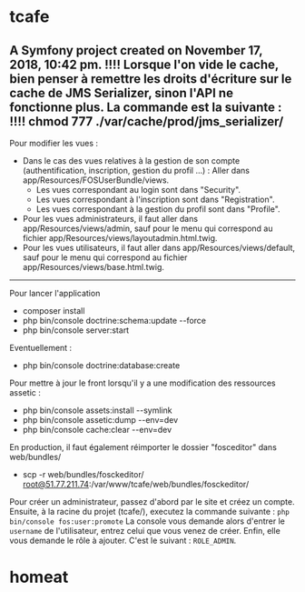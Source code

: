 tcafe
=====

A Symfony project created on November 17, 2018, 10:42 pm.
!!!! Lorsque l'on vide le cache, bien penser à remettre les droits d'écriture sur le cache de JMS Serializer, sinon l'API ne fonctionne plus. La commande est la suivante : !!!!
chmod 777 ./var/cache/prod/jms_serializer/
---
Pour modifier les vues : 
* Dans le cas des vues relatives à la gestion de son compte (authentification, inscription, gestion du profil ...) : Aller dans app/Resources/FOSUserBundle/views.
    * Les vues correspondant au login sont dans "Security".
    * Les vues correspondant à l'inscription sont dans "Registration".
    * Les vues correspondant à la gestion du profil sont dans "Profile".
* Pour les vues administrateurs, il faut aller dans app/Resources/views/admin, sauf pour le menu qui correspond au fichier app/Resources/views/layoutadmin.html.twig.
* Pour les vues utilisateurs, il faut aller dans app/Resources/views/default, sauf pour le menu qui correspond au fichier app/Resources/views/base.html.twig.


---
Pour lancer l'application
- composer install
- php bin/console doctrine:schema:update --force
- php bin/console server:start

Eventuellement :
- php bin/console doctrine:database:create

Pour mettre à jour le front lorsqu'il y a une modification des ressources assetic :
- php bin/console assets:install --symlink
- php bin/console assetic:dump --env=dev
- php bin/console cache:clear --env=dev

En production, il faut également réimporter le dossier "fosceditor" dans web/bundles/
- scp -r web/bundles/fosckeditor/ root@51.77.211.74:/var/www/tcafe/web/bundles/fosckeditor/

Pour créer un administrateur, passez d'abord par le site et créez un compte. Ensuite, à la racine du projet (tcafe/), executez la commande suivante :
`php bin/console fos:user:promote`
La console vous demande alors d'entrer le `username` de l'utilisateur, entrez celui que vous venez de créer. Enfin, elle vous demande le rôle à ajouter. C'est le suivant :
`ROLE_ADMIN`.
# homeat
